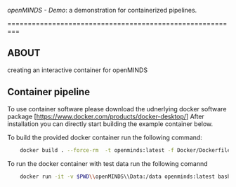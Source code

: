 *openMINDS - Demo*: a demonstration for containerized pipelines. 

=========================================================


ABOUT
-----


creating an interactive container for openMINDS



Container pipeline
----

To use container software please download the udnerlying docker software package 
[https://www.docker.com/products/docker-desktop/]
After installation you can directly start building the example container below.

To build the provided docker container run the following command:

```bash
    docker build . --force-rm  -t openminds:latest -f Docker/Dockerfile
```

To run the docker container with test data run the following comannd
```bash
    docker run -it -v $PWD\\openMINDS\\Data:/data openminds:latest bash
```


